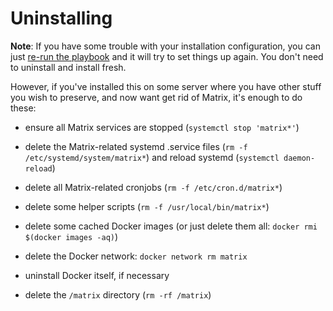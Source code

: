 # Uninstalling

**Note**: If you have some trouble with your installation configuration, you can just [re-run the playbook](installing.md) and it will try to set things up again. You don't need to uninstall and install fresh.

However, if you've installed this on some server where you have other stuff you wish to preserve, and now want get rid of Matrix, it's enough to do these:

- ensure all Matrix services are stopped (`systemctl stop 'matrix*'`)

- delete the Matrix-related systemd .service files (`rm -f /etc/systemd/system/matrix*`) and reload systemd (`systemctl daemon-reload`)

- delete all Matrix-related cronjobs (`rm -f /etc/cron.d/matrix*`)

- delete some helper scripts (`rm -f /usr/local/bin/matrix*`)

- delete some cached Docker images (or just delete them all: `docker rmi $(docker images -aq)`)

- delete the Docker network: `docker network rm matrix`

- uninstall Docker itself, if necessary

- delete the `/matrix` directory (`rm -rf /matrix`)